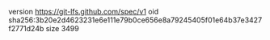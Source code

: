 version https://git-lfs.github.com/spec/v1
oid sha256:3b20e2d4623231e6e111e79b0ce656e8a79245405f01e64b37e3427f2771d24b
size 3499
